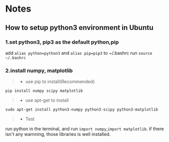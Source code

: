 # Notes

## How to setup python3 environment in Ubuntu

### 1.set python3, pip3 as the default python,pip

add `alias python=python3` and `alias pip=pip3` to ~/.bashrc
run `source ~/.bashrc`

### 2.install numpy, matplotlib

>* use pip to install(Recommended)

`pip install numpy scipy matplotlib`

>* use apt-get to install

`sudo apt-get install python3-numpy python3-scipy python3-matplotlib`

>* Test

run python in the terminal, and run `import numpy`,`import matplotlib`. if there isn't any warnning, those libraries is well installed.
